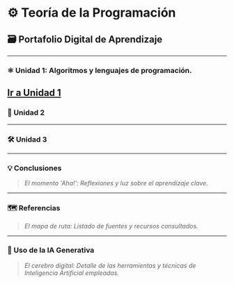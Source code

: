 # ⚙️ Teoría de la Programación
## 🗃️ Portafolio Digital de Aprendizaje
---

### ⚛️ Unidad 1: Algoritmos y lenguajes de programación.
> 
[Ir a Unidad 1](unidad1.md)
---

### 🧭 Unidad 2
> 
---

### 🛠️ Unidad 3
>

---

### 💡 Conclusiones
> *El momento 'Aha!': Reflexiones y luz sobre el aprendizaje clave.*

---

### 🗺️ Referencias
> *El mapa de ruta: Listado de fuentes y recursos consultados.*

---

### 🧠 Uso de la IA Generativa
> *El cerebro digital: Detalle de las herramientas y técnicas de Inteligencia Artificial empleadas.*
